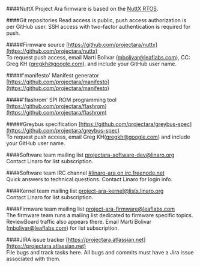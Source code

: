 ####NuttX
Project Ara firmware is based on the
[NuttX RTOS](http://www.nuttx.org).
<!-- 
While this provides us with a number of useful features and a useful
base of code to build on, in general we would like to minimize the
number of NuttX interfaces that we rely on. The quality of the code base
is somewhat lacking; there is only a single author, the commits are
loose and fast, there is an insane amount of duplicated code, and we
have not reviewed or tested many of the code paths or features. In
general we would like the ability to migrate our code base off of this
RTOS if we find that NuttX does not provide us the interfaces we need,
or if we find any horrible bugs that waste our debugging time.
-->

####Git repositories
Read access is public, push access authorization is per GitHub user. SSH access with two-factor authentication is required for push.

#####Firmware source
[https://github.com/projectara/nuttx](https://github.com/projectara/nuttx)  
To request push access, email Marti Bolivar ([mbolivar@leaflabs.com](mailto:mbolivar@leaflabs.com)),
 CC: Greg KH ([gregkh@google.com](mailto:gregkh@google.com)), and include your GitHub user name.

#####'manifesto' Manifest generator
[https://github.com/projectara/manifesto](https://github.com/projectara/manifesto)  

#####'flashrom' SPI ROM programming tool
[https://github.com/projectara/flashrom](https://github.com/projectara/flashrom)  

#####Greybus specification
[https://github.com/projectara/greybus-spec](https://github.com/projectara/greybus-spec)  
To request push access, email Greg KH([gregkh@google.com](mailto:gregkh@google.com)) and include your GitHub user name.

####Software team mailing list
[projectara-software-dev@linaro.org](mailto:projectara-software-dev@linaro.org)  
Contact Linaro for list subscription.

####Software team IRC channel
[#linaro-ara on irc.freenode.net](irc://#linaro-ara@irc.freenode.net)  
Quick answers to technical questions. Contact Linaro for login info.

####Kernel team mailing list
[project-ara-kernel@lists.linaro.org](mailto:project-ara-kernel@lists.linaro.org)  
Contact Linaro for list subscription.

####Firmware team mailing list
[project-ara-firmware@leaflabs.com](mailto:project-ara-firmware@leaflabs.com)  
The firmware team runs a mailing list dedicated to firmware specific topics.
ReviewBoard traffic also appears there. Email Marti Bolivar ([mbolivar@leaflabs.com](mailto:mbolivar@leaflabs.com)) for list subscription.  

####JIRA issue tracker
[https://projectara.atlassian.net](https://projectara.atlassian.net)  
File bugs and track tasks here. All bugs and commits must have a Jira
issue associated with them.  

